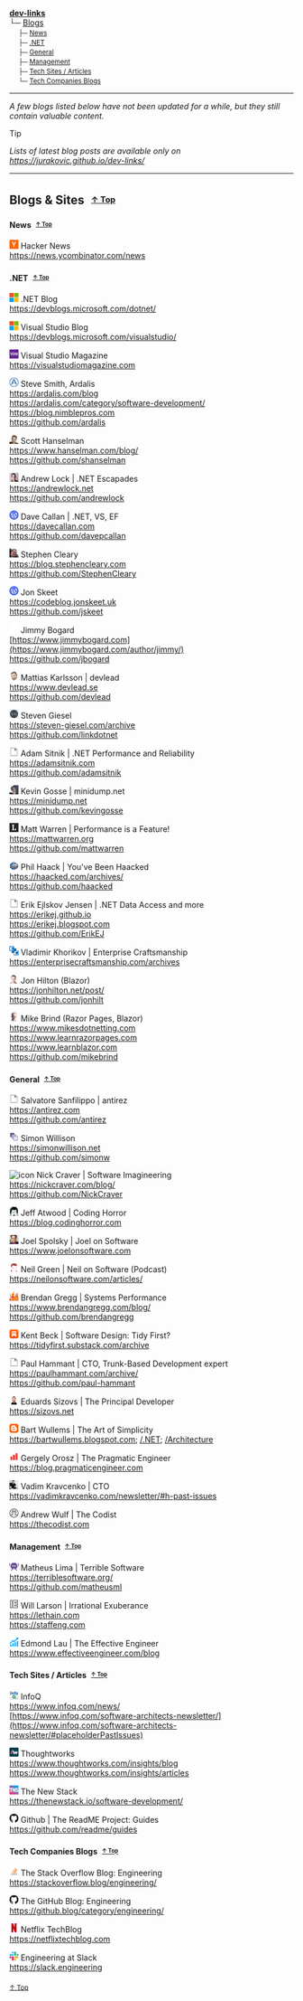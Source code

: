 
<div id="nav">

**[dev-links](../README.md)**  
└─ <a name="top"></a>[Blogs](#blogs)  
&nbsp;&nbsp;&nbsp;&nbsp;<small>├─ [News](#blogs-news)</small>  
&nbsp;&nbsp;&nbsp;&nbsp;<small>├─ [.NET](#blogs-net)</small>  
&nbsp;&nbsp;&nbsp;&nbsp;<small>├─ [General](#blogs-general)</small>  
&nbsp;&nbsp;&nbsp;&nbsp;<small>├─ [Management](#blogs-management)</small>  
&nbsp;&nbsp;&nbsp;&nbsp;<small>├─ [Tech Sites / Articles](#blogs-tech-sites)</small>  
&nbsp;&nbsp;&nbsp;&nbsp;<small>└─ [Tech Companies Blogs](#blogs-tech-companies)</small>  

</div>

* * *

*A few blogs listed below have not been updated for a while, but they still contain valuable content.*

<p class="pages-hidden">

> [!TIP]
> *Lists of latest blog posts are available only on <https://jurakovic.github.io/dev-links/>*

</p>

<div id="posts-button"></div>

* * *

## <a name="blogs"></a>Blogs & Sites <sup><sub>&nbsp;&nbsp;<a href="#top">↑ Top</a></sub></sup>


<!--
<https://www.developmentsimplyput.com/post/top-net-developers-contributors-to-follow>  
<https://www.wearedevelopers.com/magazine/software-development-blogs>  
<https://tripleten.com/blog/posts/10-software-development-blogs-worth-bookmarking>  
<https://www.linkedin.com/pulse/top-10-engineering-blogs-follow-latest-technological-insights-gaddam>  
-->

#### <a name="blogs-news"></a>News <sup><sub>&nbsp;&nbsp;<a href="#top">­­­­­­↑ Top</a></sub></sup>

<!--
![icon](../favicons/codeproject.png)
CodeProject | The Insiders  
<https://www.codeproject.com/script/Mailouts/Archive.aspx?mtpid=4&pgnum=1>  
-->

![icon](../favicons/hackernews.png)
Hacker News  
<https://news.ycombinator.com/news>  

<!--
![icon](../favicons/lobsters.png)
Lobsters  
<https://lobste.rs>  

![icon](../favicons/reddit.png)
r/programming  
<https://www.reddit.com/r/programming/>  
-->

#### <a name="blogs-net"></a>.NET <sup><sub>&nbsp;&nbsp;<a href="#top">­­­­­­↑ Top</a></sub></sup>

![icon](../favicons/microsoft.png)
.NET Blog  
<https://devblogs.microsoft.com/dotnet/>  
<div id="dotnet" class="blog-posts"></div>

![icon](../favicons/microsoft.png)
Visual Studio Blog  
<https://devblogs.microsoft.com/visualstudio/>  
<div id="visualstudio" class="blog-posts"></div>

![icon](../favicons/vsm.png)
Visual Studio Magazine  
<https://visualstudiomagazine.com>  
<div id="visualstudiomagazine" class="blog-posts"></div>

![icon](../favicons/ardalis.png)
Steve Smith, Ardalis  
<https://ardalis.com/blog>  
<https://ardalis.com/category/software-development/>  
<https://blog.nimblepros.com>  
<https://github.com/ardalis>  
<div id="ardalis" class="blog-posts"></div>

![icon](../favicons/hanselman.png)
Scott Hanselman  
<https://www.hanselman.com/blog/>  
<https://github.com/shanselman>  
<div id="hanselman" class="blog-posts"></div>

![icon](../favicons/andrewlock.png)
Andrew Lock | .NET Escapades  
<https://andrewlock.net>  
<https://github.com/andrewlock>  
<div id="andrewlock" class="blog-posts"></div>

![icon](../favicons/wp.png)
Dave Callan | .NET, VS, EF  
<https://davecallan.com>  
<https://github.com/davepcallan>  
<div id="davecallan" class="blog-posts"></div>

![icon](../favicons/stephencleary.png)
Stephen Cleary  
<https://blog.stephencleary.com>  
<https://github.com/StephenCleary>  
<div id="stephencleary" class="blog-posts"></div>

![icon](../favicons/wp.png)
Jon Skeet  
<https://codeblog.jonskeet.uk>  
<https://github.com/jskeet>  
<div id="jonskeet" class="blog-posts"></div>

![icon](../favicons/jimmybogard.png)
Jimmy Bogard  
[https://www.jimmybogard.com](https://www.jimmybogard.com/author/jimmy/)  
<https://github.com/jbogard>  
<div id="jimmybogard" class="blog-posts"></div>

![icon](../favicons/devlead.png)
Mattias Karlsson | devlead  
<https://www.devlead.se>  
<https://github.com/devlead>  
<div id="devlead" class="blog-posts"></div>

![icon](../favicons/steven-giesel.png)
Steven Giesel  
<https://steven-giesel.com/archive>  
<https://github.com/linkdotnet>  
<div id="steven-giesel" class="blog-posts"></div>

![icon](../favicons/blank.png)
Adam Sitnik | .NET Performance and Reliability  
<https://adamsitnik.com>  
<https://github.com/adamsitnik>  
<div id="adamsitnik" class="blog-posts"></div>

![icon](../favicons/minidump.png)
Kevin Gosse | minidump.net  
<https://minidump.net>  
<https://github.com/kevingosse>  
<div id="minidump" class="blog-posts"></div>

![icon](../favicons/mattwarren.png)
Matt Warren | Performance is a Feature!  
<https://mattwarren.org>  
<https://github.com/mattwarren>  
<div id="mattwarren" class="blog-posts"></div>

![icon](../favicons/haacked.png)
Phil Haack | You've Been Haacked  
<https://haacked.com/archives/>  
<https://github.com/haacked>  
<div id="haacked" class="blog-posts"></div>

![icon](../favicons/blank.png)
Erik Ejlskov Jensen | .NET Data Access and more  
<https://erikej.github.io>  
<https://erikej.blogspot.com>  
<https://github.com/ErikEJ>  
<div id="erikej" class="blog-posts"></div>

![icon](../favicons/enterprisecraftsmanship.png)
Vladimir Khorikov | Enterprise Craftsmanship  
<https://enterprisecraftsmanship.com/archives>  
<div id="enterprisecraftsmanship" class="blog-posts"></div>

![icon](../favicons/jonhilton.png)
Jon Hilton (Blazor)  
<https://jonhilton.net/post/>  
<https://github.com/jonhilt>  

![icon](../favicons/mikesdotnetting.png)
Mike Brind (Razor Pages, Blazor)  
<https://www.mikesdotnetting.com>  
<https://www.learnrazorpages.com>  
<https://www.learnblazor.com>  
<https://github.com/mikebrind>  


#### <a name="blogs-general"></a>General <sup><sub>&nbsp;&nbsp;<a href="#top">­­­­­­↑ Top</a></sub></sup>

![icon](../favicons/blank.png)
Salvatore Sanfilippo | antirez  
<https://antirez.com>  
<https://github.com/antirez>  
<div id="antirez" class="blog-posts"></div>

![icon](../favicons/simonwillison.png)
Simon Willison  
<https://simonwillison.net>  
<https://github.com/simonw>  
<div id="simonwillison" class="blog-posts"></div>

![icon](../favicons/nickcraver.png)
Nick Craver | Software Imagineering  
<https://nickcraver.com/blog/>  
<https://github.com/NickCraver>  
<div id="nickcraver" class="blog-posts"></div>

![icon](../favicons/codinghorror.png)
Jeff Atwood | Coding Horror  
<https://blog.codinghorror.com>  
<div id="codinghorror" class="blog-posts"></div>

![icon](../favicons/joelonsoftware.png)
Joel Spolsky | Joel on Software  
<https://www.joelonsoftware.com>  
<div id="joelonsoftware" class="blog-posts"></div>

![icon](../favicons/neilonsoftware.png)
Neil Green | Neil on Software (Podcast)  
<https://neilonsoftware.com/articles/>  
<div id="neilonsoftware" class="blog-posts"></div>

![icon](../favicons/brendangregg.png)
Brendan Gregg | Systems Performance  
<https://www.brendangregg.com/blog/>  
<https://github.com/brendangregg>  
<div id="brendangregg" class="blog-posts"></div>

![icon](../favicons/tidyfirst.png)
Kent Beck | Software Design: Tidy First?  
<https://tidyfirst.substack.com/archive>  
<div id="tidyfirst" class="blog-posts"></div>

![icon](../favicons/blank.png)
Paul Hammant | CTO, Trunk-Based Development expert  
<https://paulhammant.com/archive/>  
<https://github.com/paul-hammant>  
<div id="paulhammant" class="blog-posts"></div>

![icon](../favicons/sizovs.png)
Eduards Sizovs | The Principal Developer  
<https://sizovs.net>  
<div id="sizovs" class="blog-posts"></div>

![icon](../favicons/blogspot.png)
Bart Wullems | The Art of Simplicity  
<https://bartwullems.blogspot.com>; [/.NET](https://bartwullems.blogspot.com/search/label/.NET); [/Architecture](https://bartwullems.blogspot.com/search/label/Architecture)  
<div id="bartwullems" class="blog-posts"></div>

![icon](../favicons/pragmaticengineer.png)
Gergely Orosz | The Pragmatic Engineer  
<https://blog.pragmaticengineer.com>  
<div id="pragmaticengineer" class="blog-posts"></div>

![icon](../favicons/vadimkravcenko.png)
Vadim Kravcenko | CTO  
<https://vadimkravcenko.com/newsletter/#h-past-issues>  
<div id="vadimkravcenko" class="blog-posts"></div>

![icon](../favicons/thecodist.png)
Andrew Wulf | The Codist  
<https://thecodist.com>  
<div id="thecodist" class="blog-posts"></div>


#### <a name="blogs-management"></a>Management <sup><sub>&nbsp;&nbsp;<a href="#top">­­­­­­↑ Top</a></sub></sup>

![icon](../favicons/terriblesoftware.png)
Matheus Lima | Terrible Software  
<https://terriblesoftware.org/>  
<https://github.com/matheusml>  
<div id="terriblesoftware" class="blog-posts"></div>

![icon](../favicons/lethain.png)
Will Larson | Irrational Exuberance  
<https://lethain.com>  
<https://staffeng.com>  
<div id="lethain" class="blog-posts"></div>

![icon](../favicons/effectiveengineer.png)
Edmond Lau | The Effective Engineer  
<https://www.effectiveengineer.com/blog>  
<div id="effectiveengineer" class="blog-posts"></div>


#### <a name="blogs-tech-sites"></a>Tech Sites / Articles <sup><sub>&nbsp;&nbsp;<a href="#top">↑ Top</a></sub></sup>

![icon](../favicons/infoq.png)
InfoQ  
<https://www.infoq.com/news/>  
[https://www.infoq.com/software-architects-newsletter/](https://www.infoq.com/software-architects-newsletter/#placeholderPastIssues)  

![icon](../favicons/thoughtworks.png)
Thoughtworks  
<https://www.thoughtworks.com/insights/blog>  
<https://www.thoughtworks.com/insights/articles>  

<!--
![icon](../favicons/code-maze.png)
Code Maze  
<https://code-maze.com/latest-posts-on-code-maze/>  
-->

![icon](../favicons/thenewstack.png)
The New Stack  
<https://thenewstack.io/software-development/>  

![icon](../favicons/github.png)
Github | The ReadME Project: Guides  
<https://github.com/readme/guides>  


#### <a name="blogs-tech-companies"></a>Tech Companies Blogs <sup><sub>&nbsp;&nbsp;<a href="#top">↑ Top</a></sub></sup>

![icon](../favicons/stackoverflow.png)
The Stack Overflow Blog: Engineering  
<https://stackoverflow.blog/engineering/>  

![icon](../favicons/github.png)
The GitHub Blog: Engineering  
<https://github.blog/category/engineering/>  

![icon](../favicons/netflix.png)
Netflix TechBlog  
<https://netflixtechblog.com>  

![icon](../favicons/slack.png)
Engineering at Slack  
<https://slack.engineering>  

<sub><a href="#top">↑ Top</a></sub>
